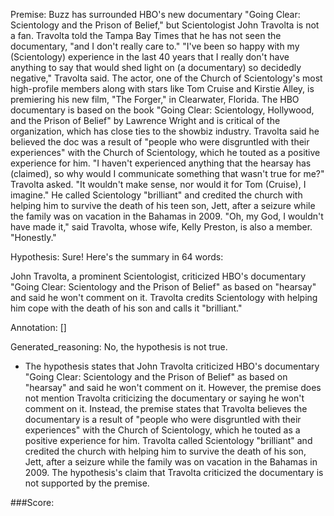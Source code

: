 
Premise:
Buzz has surrounded HBO's new documentary "Going Clear: Scientology and the Prison of Belief," but Scientologist John Travolta is not a fan. Travolta told the Tampa Bay Times that he has not seen the documentary, "and I don't really care to." "I've been so happy with my (Scientology) experience in the last 40 years that I really don't have anything to say that would shed light on (a documentary) so decidedly negative," Travolta said. The actor, one of the Church of Scientology's most high-profile members along with stars like Tom Cruise and Kirstie Alley, is premiering his new film, "The Forger," in Clearwater, Florida. The HBO documentary is based on the book "Going Clear: Scientology, Hollywood, and the Prison of Belief" by Lawrence Wright and is critical of the organization, which has close ties to the showbiz industry. Travolta said he believed the doc was a result of "people who were disgruntled with their experiences" with the Church of Scientology, which he touted as a positive experience for him. "I haven't experienced anything that the hearsay has (claimed), so why would I communicate something that wasn't true for me?" Travolta asked. "It wouldn't make sense, nor would it for Tom (Cruise), I imagine." He called Scientology "brilliant" and credited the church with helping him to survive the death of his teen son, Jett, after a seizure while the family was on vacation in the Bahamas in 2009. "Oh, my God, I wouldn't have made it," said Travolta, whose wife, Kelly Preston, is also a member. "Honestly."


Hypothesis:
Sure! Here's the summary in 64 words:

John Travolta, a prominent Scientologist, criticized HBO's documentary "Going Clear: Scientology and the Prison of Belief" as based on "hearsay" and said he won't comment on it. Travolta credits Scientology with helping him cope with the death of his son and calls it "brilliant."

Annotation:
[]

Generated_reasoning:
No, the hypothesis is not true. 
- The hypothesis states that John Travolta criticized HBO's documentary "Going Clear: Scientology and the Prison of Belief" as based on "hearsay" and said he won't comment on it. However, the premise does not mention Travolta criticizing the documentary or saying he won't comment on it. Instead, the premise states that Travolta believes the documentary is a result of "people who were disgruntled with their experiences" with the Church of Scientology, which he touted as a positive experience for him. Travolta called Scientology "brilliant" and credited the church with helping him to survive the death of his son, Jett, after a seizure while the family was on vacation in the Bahamas in 2009. The hypothesis's claim that Travolta criticized the documentary is not supported by the premise.

###Score:
